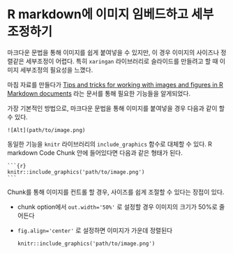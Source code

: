 # R markdown에 이미지 임베드하고 세부 조정하기

마크다운 문법을 통해 이미지를 쉽게 붙여넣을 수 있지만, 이 경우 이미지의 사이즈나 정렬같은 세부조정이 어렵다.
특히 `xaringan` 라이브러리로 슬라이드를 만들려고 할 때 이미지 세부조정의 필요성을 느꼈다.

마침 자료를 만들다가 [Tips and tricks for working with images and figures in R Markdown documents](http://zevross.com/blog/2017/06/19/tips-and-tricks-for-working-with-images-and-figures-in-r-markdown-documents/)
라는 문서를 통해 필요한 기능들을 알게되었다.

가장 기본적인 방법으로, 마크다운 문법을 통해 이미지를 붙여넣을 경우 다음과 같이 할 수 있다.

    ![Alt](path/to/image.png)

동일한 기능을 `knitr` 라이브러리의 `include_graphics` 함수로 대체할 수 있다.
R markdown Code Chunk 안에 들어있다면 다음과 같은 형태가 된다.

    ```{r}
    knitr::include_graphics('path/to/image.png')
    ```

Chunk를 통해 이미지를 컨트롤 할 경우, 사이즈를 쉽게 조절할 수 있다는 장접이 있다.

- chunk option에서 `out.width='50%'` 로 설정할 경우 이미지의 크기가 50%로 줄어든다
- `fig.align='center'` 로 설정하면 이미지가 가운데 정렬된다


    ```{r, out.width='50%', fig.align='center'}
    knitr::include_graphics('path/to/image.png')
    ```
